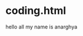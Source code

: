 # coding.html
<html>
<head>
  <title> git.hub </title>
  </head>
<body>
hello all my name is anarghya
  </body>


</html>
